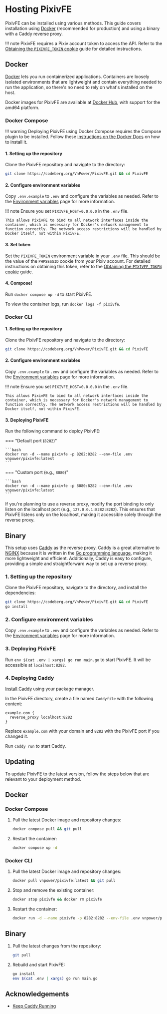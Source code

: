 # Hosting PixivFE

PixivFE can be installed using various methods. This guide covers installation using [Docker](#docker) (recommended for production) and using a binary with a Caddy reverse proxy.

!!! note
    PixivFE requires a Pixiv account token to access the API. Refer to the [Obtaining the `PIXIVFE_TOKEN` cookie](obtaining-pixivfe-token.md) guide for detailed instructions.

## Docker

[Docker](https://www.docker.com/) lets you run containerized applications. Containers are loosely isolated environments that are lightweight and contain everything needed to run the application, so there's no need to rely on what's installed on the host.

Docker images for PixivFE are available at [Docker Hub](https://hub.docker.com/r/vnpower/pixivfe), with support for the amd64 platform.

### Docker Compose

!!! warning
    Deploying PixivFE using Docker Compose requires the Compose plugin to be installed. Follow these [instructions on the Docker Docs](https://docs.docker.com/compose/install) on how to install it.

#### 1. Setting up the repository

Clone the PixivFE repository and navigate to the directory:

```bash
git clone https://codeberg.org/VnPower/PixivFE.git && cd PixivFE
```

#### 2. Configure environment variables

Copy `.env.example` to `.env` and configure the variables as needed. Refer to the [Environment variables](environment-variables.md) page for more information.

!!! note
    Ensure you set `PIXIVFE_HOST=0.0.0.0` in the `.env` file.
    
    This allows PixivFE to bind to all network interfaces inside the container, which is necessary for Docker's network management to function correctly. The network access restrictions will be handled by Docker itself, not within PixivFE.

#### 3. Set token

Set the `PIXIVFE_TOKEN` environment variable in your `.env` file. This should be the value of the `PHPSESSID` cookie from your Pixiv account. For detailed instructions on obtaining this token, refer to the [Obtaining the `PIXIVFE_TOKEN` cookie](obtaining-pixivfe-token.md) guide.

#### 4. Compose!

Run `docker compose up -d` to start PixivFE.

To view the container logs, run `docker logs -f pixivfe`.

### Docker CLI

#### 1. Setting up the repository

Clone the PixivFE repository and navigate to the directory:

```bash
git clone https://codeberg.org/VnPower/PixivFE.git && cd PixivFE
```

#### 2. Configure environment variables

Copy `.env.example` to `.env` and configure the variables as needed. Refer to the [Environment variables](environment-variables.md) page for more information.

!!! note
    Ensure you set `PIXIVFE_HOST=0.0.0.0` in the `.env` file.
    
    This allows PixivFE to bind to all network interfaces inside the container, which is necessary for Docker's network management to function correctly. The network access restrictions will be handled by Docker itself, not within PixivFE.

#### 3. Deploying PixivFE

Run the following command to deploy PixivFE:

=== "Default port (`8282`)"

    ```bash
    docker run -d --name pixivfe -p 8282:8282 --env-file .env vnpower/pixivfe:latest
    ```

=== "Custom port (e.g., `8080`)"

    ```bash
    docker run -d --name pixivfe -p 8080:8282 --env-file .env vnpower/pixivfe:latest
    ```

If you're planning to use a reverse proxy, modify the port binding to only listen on the localhost port (e.g., `127.0.0.1:8282:8282`). This ensures that PixivFE listens only on the localhost, making it accessible solely through the reverse proxy.

## Binary

This setup uses [Caddy](https://caddyserver.com/) as the reverse proxy. Caddy is a great alternative to [NGINX](https://nginx.org/en/) because it is written in the [Go programming language](https://go.dev/), making it more lightweight and efficient. Additionally, Caddy is easy to configure, providing a simple and straightforward way to set up a reverse proxy.

### 1. Setting up the repository

Clone the PixivFE repository, navigate to the directory, and install the dependencies:

```bash
git clone https://codeberg.org/VnPower/PixivFE.git && cd PixivFE
go install
```

### 2. Configure environment variables

Copy `.env.example` to `.env` and configure the variables as needed. Refer to the [Environment variables](environment-variables.md) page for more information.

### 3. Deploying PixivFE

Run `env $(cat .env | xargs) go run main.go` to start PixivFE. It will be accessible at `localhost:8282`.

### 4. Deploying Caddy

[Install Caddy](https://caddyserver.com/docs/install) using your package manager.

In the PixivFE directory, create a file named `Caddyfile` with the following content:

```caddy
example.com {
  reverse_proxy localhost:8282
}
```

Replace `example.com` with your domain and `8282` with the PixivFE port if you changed it.

Run `caddy run` to start Caddy.

## Updating

To update PixivFE to the latest version, follow the steps below that are relevant to your deployment method.

## Docker

### Docker Compose

1. Pull the latest Docker image and repository changes:
   ```bash
   docker compose pull && git pull
   ```

2. Restart the container:
   ```bash
   docker compose up -d
   ```

### Docker CLI

1. Pull the latest Docker image and repository changes:
   ```bash
   docker pull vnpower/pixivfe:latest && git pull
   ```

2. Stop and remove the existing container:
   ```bash
   docker stop pixivfe && docker rm pixivfe
   ```

3. Restart the container:
   ```bash
   docker run -d --name pixivfe -p 8282:8282 --env-file .env vnpower/pixivfe:latest
   ```

## Binary

1. Pull the latest changes from the repository:
   ```bash
   git pull
   ```

2. Rebuild and start PixivFE:
   ```bash
   go install
   env $(cat .env | xargs) go run main.go
   ```

## Acknowledgements

- [Keep Caddy Running](https://caddyserver.com/docs/running#keep-caddy-running)
